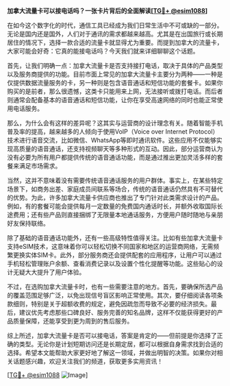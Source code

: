 **加拿大流量卡可以接电话吗？一张卡片背后的全面解读[[TG💪+ @esim1088](https://t.me/s/esim1088)]**

在如今这个数字化的时代，通信工具已经成为我们日常生活中不可或缺的一部分。无论是国内还是国外，人们对于通讯的需求都越来越高。尤其是在出国旅行或长期居住的情况下，选择一款合适的流量卡就显得尤为重要。而提到加拿大的流量卡，大家可能会好奇：它真的能接电话吗？今天我们就来详细聊聊这个话题。

首先，让我们明确一点：加拿大流量卡是否支持接打电话，取决于具体的产品类型以及服务商提供的功能。目前市面上常见的加拿大流量卡主要分为两种——一种是仅提供数据流量服务的卡，另一种则是包含语音通话和短信功能的套餐卡。如果你购买的是前者，那么很遗憾，这类卡只能用来上网，无法接听或拨打电话。而后者则通常会配备基本的语音通话和短信功能，让你在享受高速网络的同时也能正常使用电话服务。

那么，为什么会有这样的差异呢？这其实与运营商的设计理念有关。随着智能手机普及率的提高，越来越多的人倾向于使用VoIP（Voice over Internet Protocol）技术进行语音交流，比如微信、WhatsApp等即时通讯软件。这些应用不仅能够实现高质量的语音通话，还支持视频聊天等多种形式的互动。因此，部分运营商认为没有必要为所有用户都提供传统的语音通话功能，而是通过推出更加灵活多样的套餐来满足市场需求。

当然，这并不意味着没有需要传统语音通话服务的用户群体。事实上，在某些特定场景下，如商务出差、家庭成员间联系等场合，传统的语音通话仍然具有不可替代的优势。为此，许多加拿大流量卡供应商也推出了专门针对此类需求设计的产品。例如，有的套餐可能会提供每月一定数量的免费国内通话时长，并额外收取国际长途费用；还有些产品则直接捆绑了无限量本地通话服务，方便用户随时随地与亲朋好友保持联络。

除了基础的语音通话功能外，还有一些高级特性值得关注。比如有些加拿大流量卡支持eSIM技术，这意味着你可以轻松切换不同国家和地区的运营商网络，无需频繁更换实体SIM卡。此外，部分服务商还会提供配套的应用程序，让用户可以通过手机轻松管理账户余额、查看消费记录以及设置个性化提醒等功能。这些贴心的设计无疑大大提升了用户体验。

不过，在选购加拿大流量卡时，也有一些需要注意的地方。首先，要确保所选产品的覆盖范围足够广泛，以免出现信号盲区影响正常使用。其次，要仔细阅读各项条款细则，特别是关于超额收费的规定，避免因疏忽而导致不必要的经济损失。最后，建议优先考虑那些口碑良好、服务完善的知名品牌，这样不仅能获得更好的产品质量保障，还能享受到更为周到的售后服务。

综上所述，加拿大流量卡是否可以接电话，答案是肯定的——但前提是你选择了正确的类型。无论你是计划短期访问还是长期定居，都可以根据自身需求找到合适的选择。希望本文能帮助大家更好地了解这一领域，并做出明智的决策。如果你对相关话题感兴趣，欢迎关注我们的频道，获取更多实用资讯！

[[TG💪+ @esim1088](https://t.me/s/esim1088) ![Image](https://i.postimg.cc/4NQfJmqS/Snipaste-2025-05-13-00-14-12.png)]